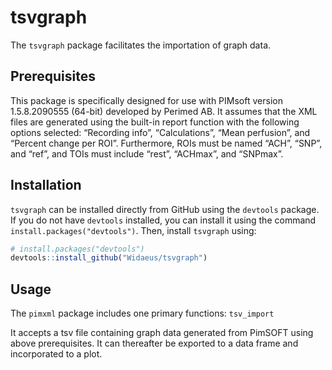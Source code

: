 tsvgraph
================

<!-- README.md is generated from README.Rmd. Please edit that file -->
<!-- badges: start -->
<!-- badges: end -->

The `tsvgraph` package facilitates the importation of graph data.

## Prerequisites

This package is specifically designed for use with PIMsoft version
1.5.8.2090555 (64-bit) developed by Perimed AB. It assumes that the XML
files are generated using the built-in report function with the
following options selected: “Recording info”, “Calculations”, “Mean
perfusion”, and “Percent change per ROI”. Furthermore, ROIs must be
named “ACH”, “SNP”, and “ref”, and TOIs must include “rest”, “ACHmax”,
and “SNPmax”.

## Installation

`tsvgraph` can be installed directly from GitHub using the `devtools`
package. If you do not have `devtools` installed, you can install it
using the command `install.packages("devtools")`. Then, install
`tsvgraph` using:

``` r
# install.packages("devtools")
devtools::install_github("Widaeus/tsvgraph")
```

## Usage

The `pimxml` package includes one primary functions: `tsv_import`

It accepts a tsv file containing graph data generated from PimSOFT using
above prerequisites. It can thereafter be exported to a data frame and
incorporated to a plot.
